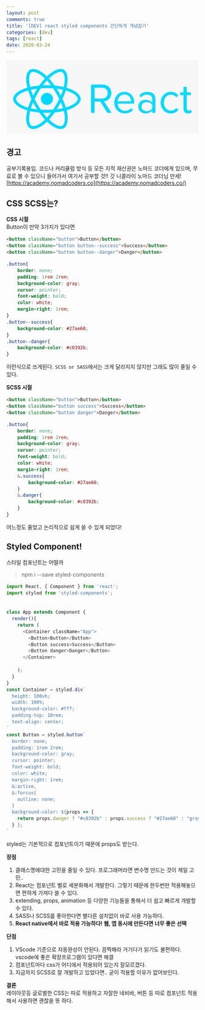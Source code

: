 ```yaml
---
layout: post
comments: true
title: '[DEV] react styled components 간단하게 개념잡기'
categories: [dev]
tags: [react]
date: 2020-03-24
---
```

![headerimg](/assets/img/subcate/react.png)

## 경고
공부기록용임.
코드나 커리큘럼 방식 등 모든 지적 재산권은 노마드 코더에게 있으며,
무료로 볼 수 있으니 들어가서 여기서 공부할 것!!
갓 니콜라이 노마드 코더님 만세!
[https://academy.nomadcoders.co](https://academy.nomadcoders.co/)


## CSS SCSS는?  
**CSS 시절**  
Button이 만약 3가지가 있다면
~~~HTML
<button className="button">Button</button>
<button className="button button--success">Success</button>
<button className="button button--danger">Danger</button>
~~~
~~~CSS
.button{
    border: none;
    padding: 1rem 2rem;
    background-color: gray;
    cursor: pointer;
    font-weight: bold;
    color: white;
    margin-right: 1rem;
}
.button--success{
    background-color: #27ae60;
}
.button--danger{
    background-color: #c0392b;
}
~~~
이런식으로 쓰게된다. `SCSS or SASS`에서는 크게 달라지지 않지만 그래도 많이 줄일 수 있다.


**SCSS 시절**  
~~~HTML
<button className="button">Button</button>
<button className="button success">Success</button>
<button className="button danger">Danger</button>
~~~
~~~SCSS
.button{
    border: none;
    padding: 1rem 2rem;
    background-color: gray;
    cursor: pointer;
    font-weight: bold;
    color: white;
    margin-right: 1rem;
    &.success{
        background-color: #27ae60;
    }
    &.danger{
        background-color: #c0392b;
    }
}
~~~
어느정도 줄었고 논리적으로 쉽게 쓸 수 있게 되었다!


## Styled Component!
스타일 컴포넌트는 어떨까

> npm i --save styled-components

~~~javascript
import React, { Component } from 'react';
import styled from 'styled-components';


class App extends Component {
  render(){
    return (
      <Container className="App">
        <Button>Button</Button>
        <Button success>Success</Button>
        <Button danger>Danger</Button>
      </Container>

    );
  }
}
const Container = styled.div`
  height: 100vh;
  width: 100%;
  background-color: #fff;
  padding-top: 10rem;
  text-align: center;
`
const Button = styled.button`
  border: none;
  padding: 1rem 2rem;
  background-color: gray;
  cursor: pointer;
  font-weight: bold;
  color: white;
  margin-right: 1rem;
  &:active,
  &:forcus{
    outline: none;
  }
  background-color: ${props => {
    return props.danger ? "#c0392b" : props.success ? "#27ae60" : "gray";
  } };
`
~~~  
styled는 기본적으로 컴포넌트이기 때문에 props도 받는다.

**장점**
1. 클래스명에대한 고민을 줄일 수 있다. 프로그래머라면 변수명 만드는 것이 제일 고민..
2. React는 컴포넌트 별로 세분화해서 개발한다. 그렇기 때문에 한두번만 적용해놓으면 편하게 가져다 쓸 수 있다. 
3. extending, props, animation 등 다양한 기능들을 통해서 더 쉽고 빠르게 개발할 수 있다.
4. SASS나 SCSS를 좋아한다면 별다른 설치없이 바로 사용 가능하다.
5. **React native에서 바로 적용 가능하다! 웹, 앱 동시에 만든다면 너무 좋은 선택**


**단점**
1. VScode 기준으로 자동완성이 안된다. 끔찍해라 거기다가 읽기도 불편하다. vscode에 좋은 확장프로그램이 있다면 해결
2. 컴포넌트마다 css가 어디에서 적용되어 있는지 잘모르겠다.
3. 지금까지 SCSS로 잘 개발하고 있었다면.. 굳이 적용할 이유가 없어보인다.

**결론**  
레이아웃등 글로벌한 CSS는 따로 적용하고 자잘한 네비바, 버튼 등 따로 컴포넌트 적용 해서 사용하면 괜찮을 뜻 하다.



